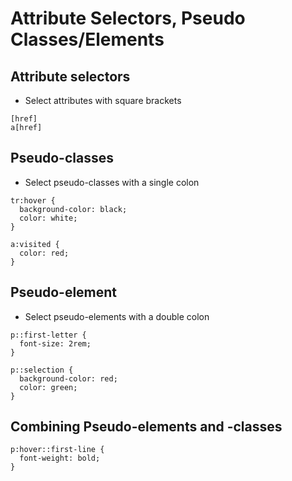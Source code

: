 # Attribute Selectors, Pseudo Classes/Elements

## Attribute selectors

- Select attributes with square brackets

```
[href]
a[href]
```

## Pseudo-classes

- Select pseudo-classes with a single colon

```
tr:hover {
  background-color: black;
  color: white;
}

a:visited {
  color: red;
}
```

## Pseudo-element

- Select pseudo-elements with a double colon

```
p::first-letter {
  font-size: 2rem;
}

p::selection {
  background-color: red;
  color: green;
}
```

## Combining Pseudo-elements and -classes

```
p:hover::first-line {
  font-weight: bold;
}
```
